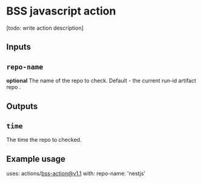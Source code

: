 # BSS javascript action

[todo: write action description]

## Inputs

## `repo-name`

**optional** The name of the repo to check. Default - the current run-id artifact repo .

## Outputs

## `time`

The time the repo to checked.

## Example usage

uses: actions/bss-action@v1.1
with:
  repo-name: 'nestjs'
